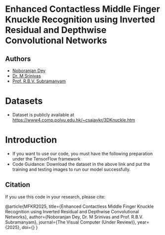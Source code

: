 # Enhanced Contactless Middle Finger Knuckle Recognition using Inverted Residual and Depthwise Convolutional Networks

## Authors
- [Noboranjan Dey]()
- [Dr. M Srinivas]()
- [Prof. R.B.V. Subramanyam]()

# Datasets
- Dataset is publicly available at https://www4.comp.polyu.edu.hk/~csajaykr/3DKnuckle.htm

# Introduction
- If you want to use our code, you must have the following preparation under the TensorFlow framework
- Code Guidance: Download the dataset in the above link and put the training and testing images to run our model successfully.

## Citation
If you use this code in your research, please cite:

@article{MFKR2025, title={Enhanced Contactless Middle Finger Knuckle Recognition using Inverted Residual and Depthwise Convolutional Networks}, author={Noboranjan Dey, Dr. M Srinivas and Prof. R.B.V. Subramanyam}, journal={The Visual Computer (Under Review)}, year={2025}, doi={} }
